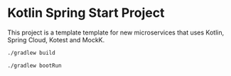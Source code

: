 # Kotlin Spring Start Project
This project is a template template for new microservices that uses Kotlin, Spring Cloud, Kotest and MockK.


```sh
./gradlew build
```

```sh
./gradlew bootRun
```

